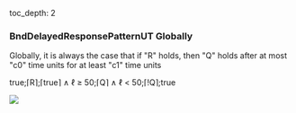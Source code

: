 toc_depth: 2

### BndDelayedResponsePatternUT Globally

Globally, it is always the case that if "R" holds, then "Q" holds after at most "c0" time units for at least "c1" time units

true;⌈R⌉;⌈true⌉ ∧ ℓ ≥ 50;⌈Q⌉ ∧ ℓ < 50;⌈!Q⌉;true

![](/img/patterns/BndDelayedResponsePatternUT_Globally.svg)

